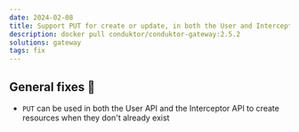 ```yaml
---
date: 2024-02-08
title: Support PUT for create or update, in both the User and Interceptor APIs
description: docker pull conduktor/conduktor-gateway:2.5.2
solutions: gateway
tags: fix
---
```


## General fixes 🔨

- `PUT` can be used in both the User API and the Interceptor API to create resources when they don't already exist
